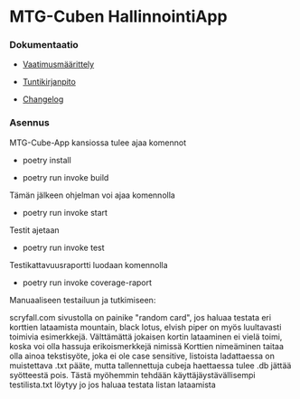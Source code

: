 # MTG-Cuben HallinnointiApp

### Dokumentaatio

 - [Vaatimusmäärittely](https://github.com/EeroAnt/ot-harjoitusty-/blob/main/MTG-Cube-App/dokumentaatio/vaatimusmaarittely.md)

 - [Tuntikirjanpito](https://github.com/EeroAnt/ot-harjoitusty-/blob/main/MTG-Cube-App/dokumentaatio/tuntikirjanpito.md)

 - [Changelog](https://github.com/EeroAnt/ot-harjoitusty-/blob/main/MTG-Cube-App/dokumentaatio/changelog.md)


### Asennus

MTG-Cube-App kansiossa tulee ajaa komennot

 - poetry install

 - poetry run invoke build

Tämän jälkeen ohjelman voi ajaa komennolla

 - poetry run invoke start

Testit ajetaan

 - poetry run invoke test

Testikattavuusraportti luodaan komennolla

 - poetry run invoke coverage-raport


Manuaaliseen testailuun ja tutkimiseen:

scryfall.com sivustolla on painike "random card", jos haluaa testata eri korttien lataamista
mountain, black lotus, elvish piper on myös luultavasti toimivia esimerkkejä. Välttämättä jokaisen kortin lataaminen ei vielä toimi, koska voi olla hassuja erikoismerkkejä nimissä
Korttien nimeäminen taitaa olla ainoa tekstisyöte, joka ei ole case sensitive, listoista ladattaessa on muistettava .txt pääte, mutta tallennettuja cubeja haettaessa tulee .db jättää syötteestä pois. Tästä myöhemmin tehdään käyttäjäystävällisempi
testilista.txt löytyy jo jos haluaa testata listan lataamista
